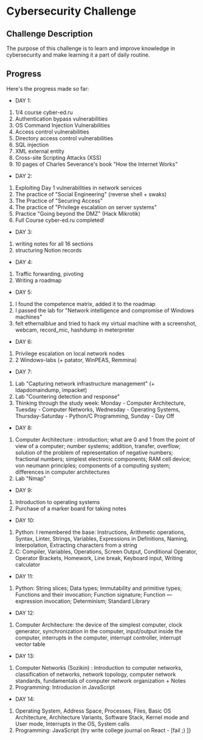 # Cybersecurity Challenge

## Challenge Description
The purpose of this challenge is to learn and improve knowledge in cybersecurity and make learning it a part of daily routine.

## Progress
Here's the progress made so far:

- DAY 1: 
1) 1/4 course cyber-ed.ru
2) Authentication bypass vulnerabilities
3) OS Command Injection Vulnerabilities
4) Access control vulnerabilities 
5) Directory access control vulnerabilities
6) SQL injection
7) XML external entity
8) Cross-site Scripting Attacks (XSS)
9) 10 pages of Charles Severance's book "How the Internet Works"


- DAY 2:
1) Exploiting Day 1 vulnerabilities in network services
2) The practice of "Social Engineering" (reverse shell + swaks)
3) The Practice of "Securing Access"
4) The practice of "Privilege escalation on server systems"
5) Practice "Going beyond the DMZ" (Hack Mikrotik)
6) Full Course cyber-ed.ru completed!

- DAY 3:
1) writing notes for all 16 sections
2) structuring Notion records

- DAY 4:
1) Traffic forwarding, pivoting
2) Writing a roadmap

- DAY 5:
1) I found the competence matrix, added it to the roadmap
2) I passed the lab for "Network intelligence and compromise of Windows machines"
3) felt ethernalblue and tried to hack my virtual machine with a screenshot, webcam, record_mic, hashdump in meterpreter

- DAY 6:
1) Privilege escalation on local network nodes
2) 2 Windows-labs (+ patator, WinPEAS, Remmina)

- DAY 7:
1) Lab "Capturing network infrastructure management" (+ ldapdomaindump, impacket)
2) Lab "Countering detection and response"
3) Thinking through the study week:
  Monday - Computer Architecture, Tuesday - Computer Networks, Wednesday - Operating Systems, Thursday-Saturday - Python/C Programming, Sunday - Day Off

- DAY 8:
1) Computer Architecture : introduction; what are 0 and 1 from the point of view of a computer; number systems; addition, transfer, overflow; solution of the problem of representation of negative numbers; fractional numbers; simplest electronic components; RAM cell device; von neumann principles; components of a computing system; differences in computer architectures
2) Lab "Nmap"
- DAY 9:
1) Introduction to operating systems
2) Purchase of a marker board for taking notes

- DAY 10:
1) Python: I remembered the base: Instructions, Arithmetic operations, Syntax, Linter, Strings, Variables, Expressions in Definitions, Naming, Interpolation, Extracting characters from a string
2) C: Compiler, Variables, Operations, Screen Output, Conditional Operator, Operator Brackets, Homework, Line break, Keyboard input, Writing calculator

- DAY 11:
1) Python: String slices; Data types; Immutability and primitive types; Functions and their invocation; Function signature; Function — expression invocation; Determinism; Standard Library

- DAY 12:
1) Computer Architecture: the device of the simplest computer, clock generator, synchronization in the computer, input/output inside the computer, interrupts in the computer, interrupt controller, interrupt vector table

- DAY 13:
1) Computer Networks (Sozikin) : Introduction to computer networks, classification of networks, network topology, computer network standards, fundamentals of computer network organization + Notes
2) Programming: Introducion in JavaScript

- DAY 14:
1) Operating System, Address Space, Processes, Files, Basic OS Architecture, Architecture Variants, Software Stack, Kernel mode and User mode, Interrupts in the OS, System calls
2) Programming: JavaScript {try write college journal on React - [fail ;) ]}
